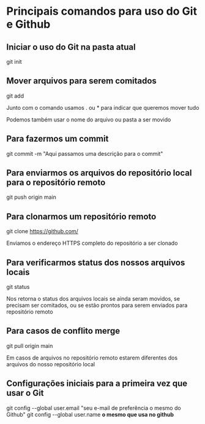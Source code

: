 # Principais comandos para uso do Git e Github

## Iniciar o uso do Git na pasta atual

git init

## Mover arquivos para serem comitados

git add 

Junto com o comando usamos . ou * para indicar que queremos mover tudo

Podemos também usar o nome do arquivo ou pasta a ser movido

## Para fazermos um commit

git commit -m "Aqui passamos uma descrição para o commit"

## Para enviarmos os arquivos do repositório local para o repositório remoto

git push origin main

## Para clonarmos um repositório remoto

git clone https://github.com/

Enviamos o endereço HTTPS completo do repositório a ser clonado

## Para verificarmos status dos nossos arquivos locais

git status

Nos retorna o status dos arquivos locais se ainda seram movidos, se precisam ser comitados, ou se estão prontos para serem enviados para repositório remoto

## Para casos de conflito merge

git pull origin main

Em casos de arquivos no repositório remoto estarem diferentes dos arquivos do nosso repositório local

## Configurações iniciais para a primeira vez que usar o Git 

git config --global user.email "seu e-mail de preferência o mesmo do Github"
git config --global user.name **o mesmo que usa no github**
